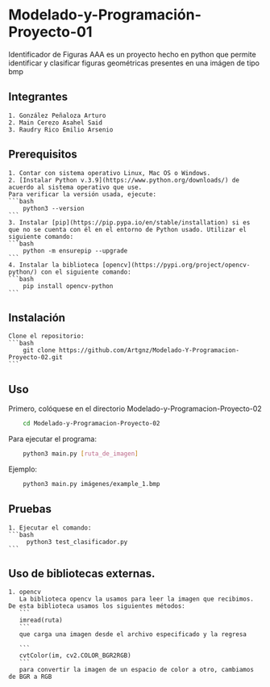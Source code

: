 # Modelado-y-Programación-Proyecto-01
Identificador de Figuras AAA es un proyecto hecho en python que permite identificar y clasificar figuras geométricas presentes en una imágen de tipo bmp

## Integrantes
    1. González Peñaloza Arturo
    2. Main Cerezo Asahel Said
    3. Raudry Rico Emilio Arsenio
    
## Prerequisitos
    1. Contar con sistema operativo Linux, Mac OS o Windows.
    2. [Instalar Python v.3.9](https://www.python.org/downloads/) de acuerdo al sistema operativo que use. 
    Para verificar la versión usada, ejecute:
    ```bash
        python3 --version
    ``` 
    3. Instalar [pip](https://pip.pypa.io/en/stable/installation) si es que no se cuenta con él en el entorno de Python usado. Utilizar el siguiente comando:
    ```bash
        python -m ensurepip --upgrade
    ``` 
    4. Instalar la biblioteca [opencv](https://pypi.org/project/opencv-python/) con el siguiente comando:
    ```bash
        pip install opencv-python
    ``` 

## Instalación
    Clone el repositorio:
    ```bash
        git clone https://github.com/Artgnz/Modelado-Y-Programacion-Proyecto-02.git
    ```
## Uso
Primero, colóquese en el directorio Modelado-y-Programacion-Proyecto-02
```bash
    cd Modelado-y-Programacion-Proyecto-02
```
Para ejecutar el programa:
```bash
    python3 main.py [ruta_de_imagen]
```
Ejemplo:
```bash
    python3 main.py imágenes/example_1.bmp
```

## Pruebas
    
    1. Ejecutar el comando: 
    ```bash
         python3 test_clasificador.py
    ```
## Uso de bibliotecas externas.
    1. opencv
       La biblioteca opencv la usamos para leer la imagen que recibimos. De esta biblioteca usamos los siguientes métodos:
       ```
       imread(ruta)
       ```
       que carga una imagen desde el archivo especificado y la regresa

       ```
       cvtColor(im, cv2.COLOR_BGR2RGB)
       ```
       para convertir la imagen de un espacio de color a otro, cambiamos de BGR a RGB